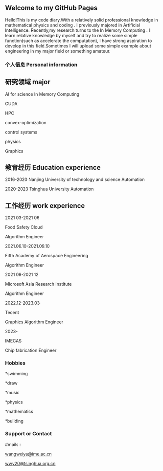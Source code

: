 ## Welcome to my GitHub Pages

Hello!This is my code diary.With a relatively solid professional knowledge in mathematical physics and coding . I previously majored in Artificial Intelligence. Recently,my research turns to the In Memory Computing . I learn relative knowledge by myself and try to realize some simple function(such as accelerate the computation), I have strong aspiration to develop in this field.Sometimes I will upload some simple example about engineering in my major field or something amateur.

### 个人信息   Personal information

## 研究领域  major
AI for science
In Memory Computing

CUDA

HPC

convex-optimization

control systems

physics

Graphics
## 教育经历  Education experience
2016-2020   Nanjing University of technology and science    Automation

2020-2023   Tsinghua University   Automation
## 工作经历  work experience
2021 03-2021 06

Food Safety Cloud 

Algorithm Engineer

2021.06.10-2021.09.10  

Fifth Academy of Aerospace Engineering    

Algorithm Engineer

2021 09-2021 12

Microsoft Asia Research Institute 

Algorithm Engineer  

2022.12-2023.03   

Tecent            

Graphics Algorithm Engineer   

2023-

IMECAS

Chip fabrication  Engineer
### Hobbies
*swimming  

*draw 

*music 

*physics

*mathematics 

*building

### Support or Contact
#mails :

wangweiya@ime.ac.cn

wwy20@tsinghua.org.cn
